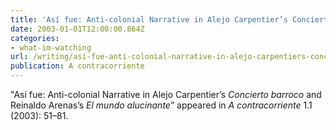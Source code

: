 ```yaml
---
title: 'Así fue: Anti-colonial Narrative in Alejo Carpentier’s Concierto barroco and Reinaldo Arenas’s El mundo alucinante'
date: 2003-01-01T12:00:00.864Z
categories: 
- what-im-watching
url: /writing/asi-fue-anti-colonial-narrative-in-alejo-carpentiers-concierto-barroco-and-reinaldo-arenass-el-mundo-alucinante/
publication: A contracorriente
---
```

"Así fue: Anti-colonial Narrative in Alejo Carpentier’s <em>Concierto barroco</em> and Reinaldo Arenas’s <em>El mundo alucinante</em>” appeared in <em>A contracorriente</em> 1.1 (2003): 51–81.
